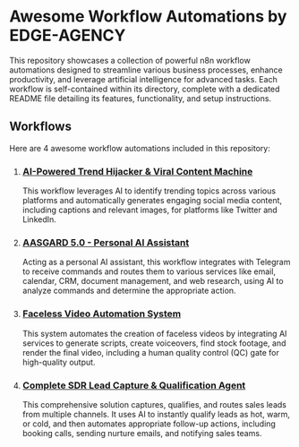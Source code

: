 # Awesome Workflow Automations by EDGE-AGENCY

This repository showcases a collection of powerful n8n workflow automations designed to streamline various business processes, enhance productivity, and leverage artificial intelligence for advanced tasks. Each workflow is self-contained within its directory, complete with a dedicated README file detailing its features, functionality, and setup instructions.

## Workflows

Here are 4 awesome workflow automations included in this repository:

1.  ### [AI-Powered Trend Hijacker & Viral Content Machine](./AI-Powered_Trend_Hijacker_Viral_Content_Machine/README.md)
    This workflow leverages AI to identify trending topics across various platforms and automatically generates engaging social media content, including captions and relevant images, for platforms like Twitter and LinkedIn.

2.  ### [AASGARD 5.0 - Personal AI Assistant](./AASGARD_5_0_Personal_AI_Assistant/README.md)
    Acting as a personal AI assistant, this workflow integrates with Telegram to receive commands and routes them to various services like email, calendar, CRM, document management, and web research, using AI to analyze commands and determine the appropriate action.

3.  ### [Faceless Video Automation System](./Faceless_Video_Automation_System/README.md)
    This system automates the creation of faceless videos by integrating AI services to generate scripts, create voiceovers, find stock footage, and render the final video, including a human quality control (QC) gate for high-quality output.

4.  ### [Complete SDR Lead Capture & Qualification Agent](./Complete_SDR_Lead_Capture_Qualification_Agent/README.md)
    This comprehensive solution captures, qualifies, and routes sales leads from multiple channels. It uses AI to instantly qualify leads as hot, warm, or cold, and then automates appropriate follow-up actions, including booking calls, sending nurture emails, and notifying sales teams.

